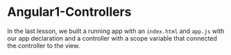 # Angular1-Controllers

In the last lesson, we built a running app with an `index.html` and `app.js` with our app declaration and a controller with a scope variable that connected the controller to the view.
